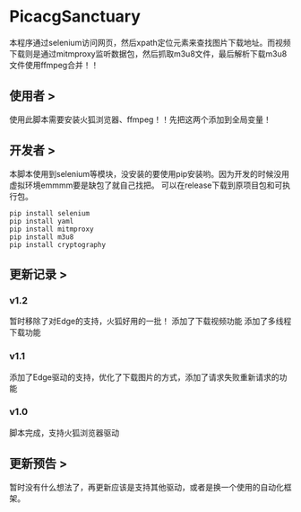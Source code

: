 # PicacgSanctuary
本程序通过selenium访问网页，然后xpath定位元素来查找图片下载地址。而视频下载则是通过mitmproxy监听数据包，然后抓取m3u8文件，最后解析下载m3u8文件使用ffmpeg合并！！

## 使用者 > 
使用此脚本需要安装火狐浏览器、ffmpeg！！先把这两个添加到全局变量！

## 开发者 > 
本脚本使用到selenium等模块，没安装的要使用pip安装哟。因为开发的时候没用虚拟环境emmmm要是缺包了就自己找把。
可以在release下载到原项目包和可执行包。

```
pip install selenium
pip install yaml
pip install mitmproxy
pip install m3u8
pip install cryptography
```

## 更新记录 >

### v1.2
暂时移除了对Edge的支持，火狐好用的一批！
添加了下载视频功能
添加了多线程下载功能

### v1.1
添加了Edge驱动的支持，优化了下载图片的方式，添加了请求失败重新请求的功能

### v1.0
脚本完成，支持火狐浏览器驱动

## 更新预告 >

暂时没有什么想法了，再更新应该是支持其他驱动，或者是换一个使用的自动化框架。
